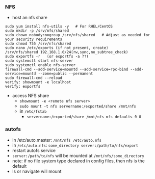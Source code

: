 ### NFS

* host an nfs share
```
sudo yum install nfs-utils -y   # For RHEL/CentOS
sudo mkdir -p /srv/nfs/shared
sudo chown nobody:nogroup /srv/nfs/shared   # Adjust as needed for your security requirements
sudo chmod 755 /srv/nfs/shared
sudo nano /etc/exports (if not present, create)
/srv/nfs/shared 192.168.1.0/24(rw,sync,no_subtree_check)
sudo exportfs -r   (or exportfs -a ??)
sudo systemctl start nfs-server
sudo systemctl enable nfs-server
firewall-cmd --add-service=mountd --add-service=rpc-bind --add-service=mountd --zone=public --permanent
sudo firewall-cmd --reload
verify: showmount -e localhost
verify: exportfs 
```

* access NFS share
    * `showmount -e <remote nfs server>`
    * `sudo mount -t nfs servername:/exported/share /mnt/nfs`
    * in `/etc/fstab`
        * `servername:/exported/share /mnt/nfs nfs defaults 0 0`

### autofs
* in /etc/auto.master: `/mnt/nfs /etc/auto.nfs`
* in `/etc/auto.nfs`: `some_directory server:/path/to/nfs/export`
* restart autofs service
* `server:/path/to/nfs`  will be mounted at `/mnt/nfs/some_directory`
* note: if no file system type declared in config files, then nfs is the default
* ls or navigate will mount




